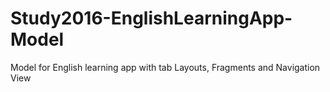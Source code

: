 # Study2016-EnglishLearningApp-Model
Model for English learning app with tab Layouts, Fragments and Navigation View   
